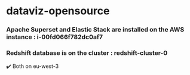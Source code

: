 # dataviz-opensource

### Apache Superset and Elastic Stack are installed on the AWS instance : i-00fd066f782dc0af7

### Redshift database is on the cluster : redshift-cluster-0

✔️ Both on eu-west-3
